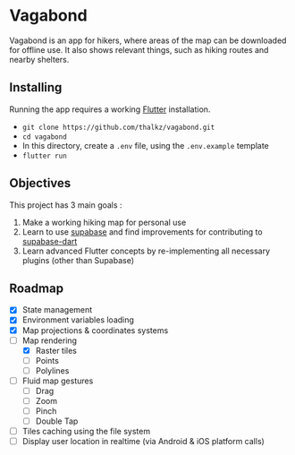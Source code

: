 # Vagabond

Vagabond is an app for hikers, where areas of the map can be downloaded for offline use. It also shows relevant things, such as hiking routes and nearby shelters.

## Installing

Running the app requires a working [Flutter](https://flutter.dev/) installation.

* `git clone https://github.com/thalkz/vagabond.git`
* `cd vagabond`
* In this directory, create a `.env` file, using the `.env.example` template
* `flutter run`

## Objectives

This project has 3 main goals :

1. Make a working hiking map for personal use
2. Learn to use [supabase](https://supabase.io/) and find improvements for contributing to [supabase-dart](https://github.com/supabase/supabase-dart)
3. Learn advanced Flutter concepts by re-implementing all necessary plugins (other than Supabase)

## Roadmap

* [x] State management
* [x] Environment variables loading
* [x] Map projections & coordinates systems
* [ ] Map rendering
    - [x] Raster tiles
    - [ ] Points
    - [ ] Polylines
* [ ] Fluid map gestures
    - [ ] Drag
    - [ ] Zoom
    - [ ] Pinch
    - [ ] Double Tap
* [ ] Tiles caching using the file system
* [ ] Display user location in realtime (via Android & iOS platform calls)
